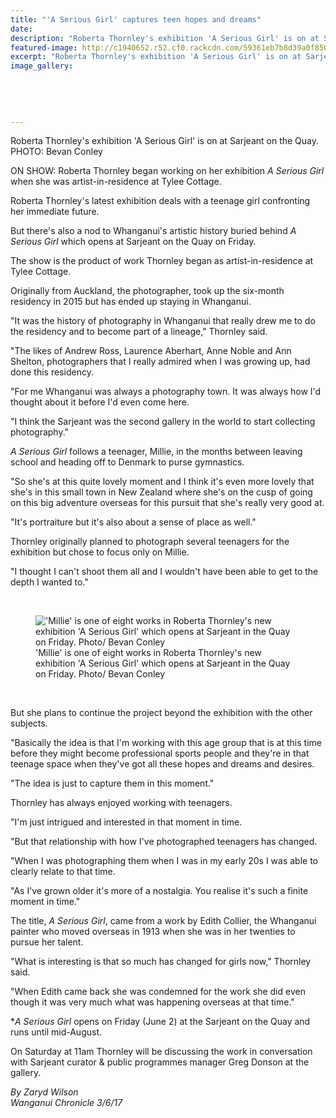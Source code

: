 ```yaml
---
title: "'A Serious Girl' captures teen hopes and dreams"
date: 
description: "Roberta Thornley's exhibition 'A Serious Girl' is on at Sarjeant on the Quay. A Serious Girl follows a teenager, former WHS student Millie Manning..."
featured-image: http://c1940652.r52.cf0.rackcdn.com/59361eb7b8d39a0f85000349/Roberta-Thornleys-exhib-A-Serious-GirlSarj-Quay-Chron-June.jpg
excerpt: "Roberta Thornley's exhibition 'A Serious Girl' is on at Sarjeant on the Quay. A Serious Girl follows a teenager, former WHS student Millie Manning, in the months between leaving school & heading off  to Denmark to purse gymnastics."
image_gallery:
    
    
    
    
    
---
```


<p>Roberta Thornley's exhibition 'A Serious Girl' is on at Sarjeant on the Quay. <br />PHOTO: Bevan Conley</p>
<p>ON SHOW:&nbsp;<span>Roberta Thornley began working on her exhibition <em>A Serious Girl</em> when she was artist-in-residence at Tylee Cottage.</span></p>
<p>Roberta Thornley's latest exhibition deals with a teenage girl confronting her immediate future.</p>
<p>But there's also a nod to Whanganui's artistic history buried behind&nbsp;<em>A Serious Girl</em>&nbsp;which opens at Sarjeant on the Quay on Friday.</p>
<p>The show is the product of work Thornley began as artist-in-residence at Tylee Cottage.</p>
<p>Originally from Auckland, the photographer, took up the six-month residency in 2015 but has ended up staying in Whanganui.</p>
<p>"It was the history of photography in Whanganui that really drew me to do the residency and to become part of a lineage," Thornley said.</p>
<p>"The likes of Andrew Ross, Laurence Aberhart, Anne Noble and Ann Shelton, photographers that I really admired when I was growing up, had done this residency.</p>
<p>"For me Whanganui was always a photography town. It was always how I'd thought about it before I'd even come here.</p>
<p>"I think the Sarjeant was the second gallery in the world to start collecting photography."</p>
<p><em>A Serious Girl</em>&nbsp;follows a teenager, Millie, in the months between leaving school and heading off to Denmark to purse gymnastics.</p>
<p>"So she's at this quite lovely moment and I think it's even more lovely that she's in this small town in New Zealand where she's on the cusp of going on this big adventure overseas for this pursuit that she's really very good at.</p>
<p>"It's portraiture but it's also about a sense of place as well."</p>
<p>Thornley originally planned to photograph several teenagers for the exhibition but chose to focus only on Millie.</p>
<p>"I thought I can't shoot them all and I wouldn't have been able to get to the depth I wanted to."</p>
<p>&nbsp;</p>
<figure><img src="http://media.nzherald.co.nz/webcontent/image/jpg/201722/SCCZEN_020617WCBRCPho02_620x310.jpg" alt="'Millie' is one of eight works in Roberta Thornley's new exhibition 'A Serious Girl' which opens at Sarjeant in the Quay on Friday. Photo/ Bevan Conley " /><figcaption>'Millie' is one of eight works in Roberta Thornley's new exhibition 'A Serious Girl' which opens at Sarjeant in the Quay on Friday. Photo/ Bevan Conley</figcaption></figure>
<p>&nbsp;</p>
<p>But she plans to continue the project beyond the exhibition with the other subjects.</p>
<p>"Basically the idea is that I'm working with this age group that is at this time before they might become professional sports people and they're in that teenage space when they've got all these hopes and dreams and desires.</p>
<p>"The idea is just to capture them in this moment."</p>
<p>Thornley has always enjoyed working with teenagers.</p>
<p>"I'm just intrigued and interested in that moment in time.</p>
<p>"But that relationship with how I've photographed teenagers has changed.</p>
<p>"When I was photographing them when I was in my early 20s I was able to clearly relate to that time.</p>
<p>"As I've grown older it's more of a nostalgia. You realise it's such a finite moment in time."</p>
<p>The title,&nbsp;<em>A Serious Girl</em>, came from a work by Edith Collier, the Whanganui painter who moved overseas in 1913 when she was in her twenties to pursue her talent.</p>
<p>"What is interesting is that so much has changed for girls now," Thornley said.</p>
<p>"When Edith came back she was condemned for the work she did even though it was very much what was happening overseas at that time."</p>
<p>*<em>A Serious Girl</em>&nbsp;opens on Friday (June 2) at the Sarjeant on the Quay and runs until mid-August.</p>
<p>On Saturday at 11am Thornley will be discussing the work in conversation with Sarjeant curator &amp; public programmes manager Greg Donson at the gallery.</p>
<p class="clear syndicator"><em>By Zaryd Wilson</em><br /><em>Wanganui Chronicle 3/6/17</em></p>

